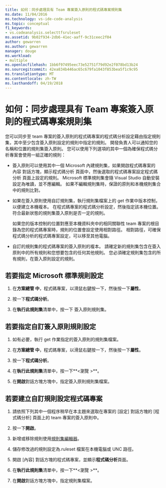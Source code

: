 ```yaml
---
title: 如何：同步處理具有 Team 專案簽入原則的程式碼專案規則集
ms.date: 11/04/2016
ms.technology: vs-ide-code-analysis
ms.topic: conceptual
f1_keywords:
- vs.codeanalysis.selecttfsruleset
ms.assetid: 9b02f934-2db6-41ec-aaff-9c31ceec2f04
author: gewarren
ms.author: gewarren
manager: douge
ms.workload:
- multiple
ms.openlocfilehash: 1bb6f97495eec73e52751f79d92e2f078bd13b24
ms.sourcegitcommit: 42ea834b446ac65c679fa1043f853bea5f1c9c95
ms.translationtype: MT
ms.contentlocale: zh-TW
ms.lasthandoff: 04/19/2018
---
```

# <a name="how-to-synchronize-code-project-rule-sets-with-team-project-check-in-policy"></a>如何：同步處理具有 Team 專案簽入原則的程式碼專案規則集

您可以同步至 team 專案的簽入原則的程式碼專案的程式碼分析設定藉由指定規則集，其中至少包含簽入原則設定的規則中指定的規則。 開發負責人可以通知您的名稱和位置的規則集簽入原則。 您可以使用下列選項的其中一個為確保程式碼分析專案會使用一組正確的規則：

-   簽入原則可以使用其中一個 Microsoft 內建規則集，如果開啟程式碼專案的 內容 對話方塊，顯示程式碼分析 頁面中，然後選取的程式碼專案設定程式碼分析 頁面上設定的規則。 Microsoft 標準規則集會隨 Visual Studio 自動安裝設定為唯讀，並不應編輯。 如果不編輯規則集時，保證的原則和本機規則集合中的規則比對。

-   如果在簽入原則使用自訂規則集，執行規則集檔案上的 get 作業中版本控制，以便建立本機複本。 在程式碼專案的程式碼分析設定，然後指定該本機位置。 符合最新狀態的規則集簽入原則是否一定的規則。

     如果您的版本控制的位置對應至本機資料夾中的相同關聯性 team 專案的根目錄為您的程式碼專案時，規則的位置會設定使用相對路徑。 相對路徑，可確保程式碼分析的程式碼專案設定，可以移至其他電腦。

-   自訂的規則集的程式碼專案的簽入原則的複本。 請確定新的規則集包含在簽入原則中的所有規則和您想要包含的任何其他規則。 您必須確定規則集包含的所有規則，在簽入原則設定的規則。

## <a name="to-specify-a-microsoft-standard-rule-set"></a>若要指定 Microsoft 標準規則設定

1.  在**方案總管 中**，程式碼專案，以滑鼠右鍵按一下，然後按一下**屬性**。

2.  按一下**程式碼分析**。

3.  在**執行此規則集**清單中，按一下 簽入原則規則集。

## <a name="to-specify-a-custom-check-in-policy-rule-set"></a>若要指定自訂簽入原則規則設定

1.  如有必要，執行 get 作業指定的簽入原則的規則集檔案。

2.  在**方案總管 中**，程式碼專案，以滑鼠右鍵按一下，然後按一下**屬性**。

3.  按一下**程式碼分析**。

4.  在**執行此規則集**清單中，按一下**\<瀏覽 >**。

5.  在**開啟**對話方塊方塊中，指定簽入原則規則集檔案。

## <a name="to-create-a-custom-rule-set-for-a-code-project"></a>若要建立自訂規則設定程式碼專案

1.  請依照下列其中一個程序稍早在本主題來選取在專案的 [設定] 對話方塊的 [程式碼分析] 頁面上的 team 專案的簽入原則中。

2.  按一下**開啟**。

3.  新增或移除規則使用[規則集編輯器](../code-quality/working-in-the-code-analysis-rule-set-editor.md)。

4.  儲存修改過的規則設定為.ruleset 檔案在本機電腦或 UNC 路徑。

5.  開啟 [內容] 對話方塊的程式碼專案，並顯示**程式碼分析**頁面。

6.  在**執行此規則集**清單中，按一下**\<瀏覽 >**。

7.  在**開啟**對話方塊方塊中，指定規則集檔案。